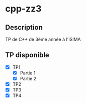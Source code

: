 # cpp-zz3

## Description

TP de C++ de 3ème année à l'ISIMA

## TP disponible

- [x] TP1
  - [x] Partie 1
  - [x] Partie 2
- [x] TP2
- [x] TP3
- [x] TP4